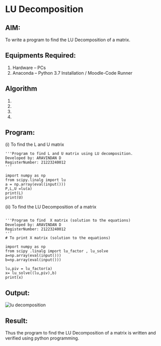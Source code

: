 # LU Decomposition 

## AIM:
To write a program to find the LU Decomposition of a matrix.

## Equipments Required:
1. Hardware – PCs
2. Anaconda – Python 3.7 Installation / Moodle-Code Runner

## Algorithm
1. 
2. 
3. 
4. 

## Program:
(i) To find the L and U matrix
```
'''Program to find L and U matrix using LU decomposition.
Developed by: ARAVINDAN D
RegisterNumber: 21223240012
'''

import numpy as np
from scipy.linalg import lu
a = np.array(eval(input()))
P,L,U =lu(a)
print(L)
print(U)
```
(ii) To find the LU Decomposition of a matrix
```

'''Program to find  X matrix (solution to the equations)
Developed by: ARAVINDAN D
RegisterNumber: 21223240012
'''
# To print X matrix (solution to the equations)

import numpy as np
from scipy .linalg import lu_factor , lu_solve
a=np.array(eval(input()))
b=np.array(eval(input()))

lu,piv = lu_factor(a)
x= lu_solve((lu,piv),b)
print(x)

```

## Output:
![lu decomposition]()


## Result:
Thus the program to find the LU Decomposition of a matrix is written and verified using python programming.

